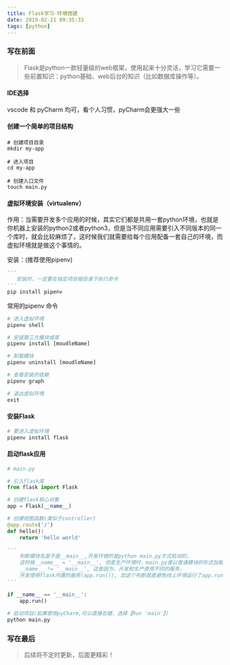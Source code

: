```yaml
---
title: Flask学习-环境搭建
date: 2019-02-21 09:35:33
tags: [python]
---
```


### 写在前面

> Flask是python一款轻量级的web框架，使用起来十分灵活，学习它需要一些前置知识：python基础、web后台的知识（比如数据库操作等）。

####  IDE选择

vscode 和 pyCharm 均可，看个人习惯，pyCharm会更强大一些

#### 创建一个简单的项目结构

```shell
# 创建项目目录
mkdir my-app

# 进入项目
cd my-app

# 创建入口文件
touch main.py
```



#### 虚拟环境安装（virtualenv）

作用：当需要开发多个应用的时候，其实它们都是共用一套python环境，也就是你机器上安装的python2或者python3，但是当不同应用需要引入不同版本的同一个库时，就会比较麻烦了，这时候我们就需要给每个应用配备一套自己的环境，而虚拟环境就是做这个事情的。

安装：(推荐使用pipenv)

```python
'''
   安装时，一定要在指定项目根目录下执行命令
'''
pip install pipenv
```

常用的pipenv 命令

```python
# 进入虚拟环境
pipenv shell

# 安装第三方模块或库
pipenv install [moudleName]

# 卸载模块
pipenv uninstall [moudleName]

# 查看安装的依赖
pipenv graph

# 退出虚拟环境
exit
```

#### 安装Flask

```python
# 要进入虚拟环境
pipenv install flask
```

#### 启动flask应用

```python
# main.py

# 引入flask库
from flask import Flask

# 创建flask核心对象
app = Flask(__name__)

# 创建视图函数(类似于controller)
@app.route('/')
def hello():
    return 'hello world'

'''
    判断模块名是不是__main__,开发环境的是python main.py方式启动的，
    这时候__name__ = '__main__', 但是生产环境时，main.py是以普通模块的形式加载的，
    __name__ != '__main__', 这是因为，开发和生产使用不同的服务，
    开发使用flask内置的服务(app.run()), 加这个判断就是避免线上环境运行了app.run()
'''
 
if __name__ == '__main__':
    app.run()
    
# 启动项目(如果使用pyCharm,可以直接右键，选择【Run 'main'】)
python main.py  
```

### 写在最后

> 后续将不定时更新，后面更精彩！

